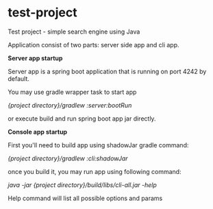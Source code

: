 # test-project
Test project - simple search engine using Java


Application consist of two parts: server side app and cli app.

**Server app startup**
 
Server app is a spring boot application that is running on port 4242 by default.

You may use gradle wrapper task to start app 

_{project directory}/gradlew :server:bootRun_

or execute build and run spring boot app jar directly.


**Console app startup**

First you'll need to build app using shadowJar gradle command:

_{project directory}/gradlew :cli:shadowJar_

once you build it, you may run app using following command:

_java -jar {project directory}/build/libs/cli-all.jar -help_

Help command will list all possible options and params
 
 
 

